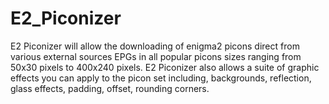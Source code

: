 # E2_Piconizer
E2 Piconizer will allow the downloading of enigma2 picons direct from various external sources EPGs in all popular picons sizes ranging from 50x30 pixels to 400x240 pixels.   E2 Piconizer also allows a suite of graphic effects you can apply to the picon set including, backgrounds, reflection, glass effects, padding, offset, rounding corners.

